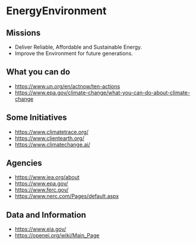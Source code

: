 # EnergyEnvironment

## Missions
- Deliver Reliable, Affordable and Sustainable Energy.
- Improve the Environment for future generations.

## What you can do
- https://www.un.org/en/actnow/ten-actions
- https://www.epa.gov/climate-change/what-you-can-do-about-climate-change

## Some Initiatives
- https://www.climatetrace.org/
- https://www.clientearth.org/
- https://www.climatechange.ai/

## Agencies
- https://www.iea.org/about
- https://www.epa.gov/
- https://www.ferc.gov/
- https://www.nerc.com/Pages/default.aspx

## Data and Information
- https://www.eia.gov/
- https://openei.org/wiki/Main_Page

